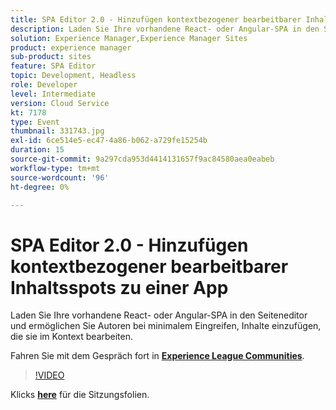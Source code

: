 ```yaml
---
title: SPA Editor 2.0 - Hinzufügen kontextbezogener bearbeitbarer Inhaltsspots zu einer App
description: Laden Sie Ihre vorhandene React- oder Angular-SPA in den Seiteneditor und ermöglichen Sie Autoren bei minimalem Eingreifen, Inhalte einzufügen, die sie im Kontext bearbeiten. Diese Sitzung wurde im Rahmen des Adobe Developers Live Content-Ereignisses bereitgestellt.
solution: Experience Manager,Experience Manager Sites
product: experience manager
sub-product: sites
feature: SPA Editor
topic: Development, Headless
role: Developer
level: Intermediate
version: Cloud Service
kt: 7178
type: Event
thumbnail: 331743.jpg
exl-id: 6ce514e5-ec47-4a86-b062-a729fe15254b
duration: 15
source-git-commit: 9a297cda953d4414131657f9ac84580aea0eabeb
workflow-type: tm+mt
source-wordcount: '96'
ht-degree: 0%

---
```


# SPA Editor 2.0 - Hinzufügen kontextbezogener bearbeitbarer Inhaltsspots zu einer App

Laden Sie Ihre vorhandene React- oder Angular-SPA in den Seiteneditor und ermöglichen Sie Autoren bei minimalem Eingreifen, Inhalte einzufügen, die sie im Kontext bearbeiten.

Fahren Sie mit dem Gespräch fort in **[Experience League Communities](https://adobe.ly/36Yd3v6)**.

>[!VIDEO](https://video.tv.adobe.com/v/331743/?quality=12&learn=on&hidetitle=true)

Klicks **[here](/help/adobe-developers-live/assets/spa-editor-2-0.pdf)** für die Sitzungsfolien.
